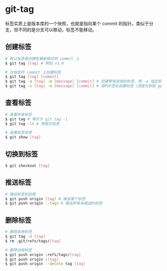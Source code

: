 # git-tag

标签实质上是版本库的一个快照，也就是指向某个 commit 的指针。类似于分支，但不同的是分支可以移动，标签不能移动。

## 创建标签

```sh
# 默认标签是创建在最新提交的 commit 上
$ git tag [tag] # 例如 v1.0
```

```sh
# 在指定的 commit 上创建标签
$ git tag [tag] [commit]
$ git tag -a [tag] -m [message] [commit] # 创建带有说明的标签，用 -a 指定标签名，-m 指定说明文字
$ git tag -s [tag] -m [message] [commit] # 用PGP签名创建标签（须首先安装 gpg，即GnuPG）
```

## 查看标签

```sh
# 查看所有标签
$ git tag # 等价于 git tag -l
$ git tag -ln # 带提交信息
```

```sh
# 查看标签信息
$ git show [tag]
```

## 切换到标签

```sh
$ git checkout [tag]
```

## 推送标签

```sh
# 推送标签到远程
$ git push origin [tag] # 推送某个标签
$ git push origin --tags # 推送所有未推送的标签
```

## 删除标签

```sh
# 删除本地标签
$ git tag -d [tag]
$ rm .git/refs/tags/[tag]
```

```sh
# 删除远程标签
$ git push origin :refs/tags/[tag]
$ git push origin :[tag]
$ git push origin --delete tag [tag]
```